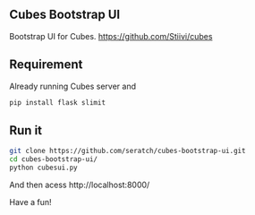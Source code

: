 ## Cubes Bootstrap UI

Bootstrap UI for Cubes. https://github.com/Stiivi/cubes

## Requirement

Already running Cubes server and

```sh
pip install flask slimit 
```

## Run it

```sh
git clone https://github.com/seratch/cubes-bootstrap-ui.git
cd cubes-bootstrap-ui/
python cubesui.py
```

And then acess http://localhost:8000/

Have a fun!

